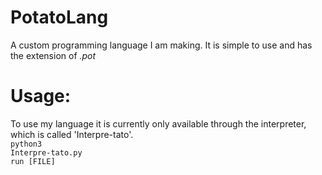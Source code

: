 # PotatoLang
A custom programming language I am making. It is simple to use and has the extension of <em>.pot</em>

# Usage:
To use my language it is currently only available through the interpreter, which is called 'Interpre-tato'.
</br> 
<code>python3 Interpre-tato.py</code>
</br>
<code>run [FILE]</code>
